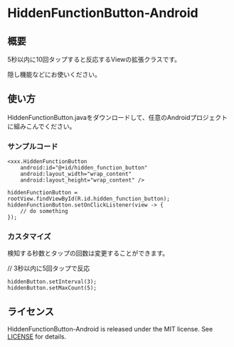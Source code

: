 # HiddenFunctionButton-Android

## 概要
5秒以内に10回タップすると反応するViewの拡張クラスです。

隠し機能などにお使いください。

## 使い方
HiddenFunctionButton.javaをダウンロードして、任意のAndroidプロジェクトに組みこんでください。

### サンプルコード
```
<xxx.HiddenFunctionButton
    android:id="@+id/hidden_function_button"
    android:layout_width="wrap_content"
    android:layout_height="wrap_content" />
```
```
hiddenFunctionButton = rootView.findViewById(R.id.hidden_function_button);
hiddenFunctionButton.setOnClickListener(view -> {
    // do something
});
```

### カスタマイズ

検知する秒数とタップの回数は変更することができます。

// 3秒以内に5回タップで反応
```
hiddenButton.setInterval(3);
hiddenButton.setMaxCount(5);
```

## ライセンス

HiddenFunctionButton-Android is released under the MIT license. See [LICENSE](https://github.com/bravesoft-lab/HiddenFunctionButton-Android/blob/master/LICENSE) for details.

